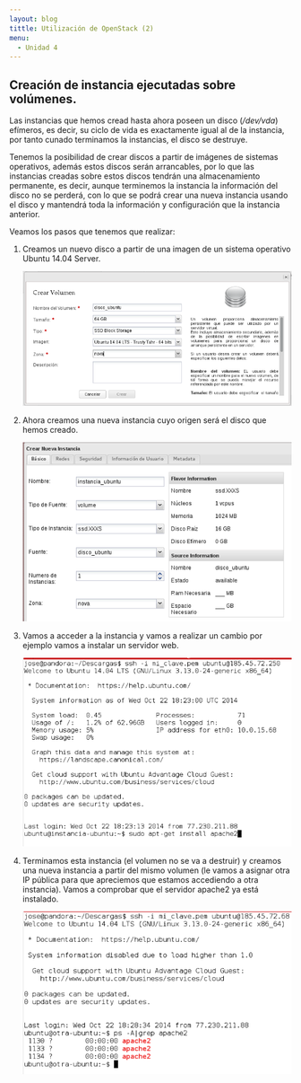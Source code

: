 ```yaml
---
layout: blog
tittle: Utilización de OpenStack (2)
menu:
  - Unidad 4
---
```


## Creación de instancia ejecutadas sobre volúmenes.

Las instancias que hemos cread hasta ahora poseen un disco (*/dev/vda*) efímeros, es decir, su ciclo de vida es exactamente igual al de la instancia, por tanto cunado terminamos la instancias, el disco se destruye.

Tenemos la posibilidad de crear discos a partir de imágenes de sistemas operativos, además estos discos serán arrancables, por lo que las instancias creadas sobre estos discos tendrán una almacenamiento permanente, es decir, aunque terminemos la instancia la información del disco no se perderá, con lo que se podrá crear una nueva instancia usando el disco y mantendrá toda la información y configuración que la instancia anterior.

Veamos los pasos que tenemos que realizar:

1. Creamos un nuevo disco a partir de una imagen de un sistema operativo Ubuntu 14.04 Server.

	![volumen](img/demo4_1.png)

2. Ahora creamos una nueva instancia cuyo origen será el disco que hemos creado.

	![volumen](img/demo4_2.png)

3. Vamos a acceder a la instancia y vamos a realizar un cambio por ejemplo vamos a instalar un servidor web.

	![volumen](img/demo4_3.png)

4. Terminamos esta instancia (el volumen no se va a destruir) y creamos una nueva instancia a partir del mismo volumen (le vamos a asignar otra IP pública para que apreciemos que estamos accediendo a otra instancia). Vamos a comprobar que el servidor apache2 ya está instalado.

	![volumen](img/demo4_4.png)

